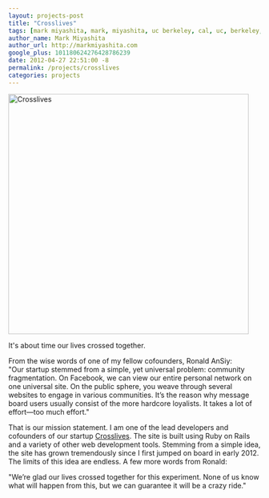 ```yaml
---
layout: projects-post
title: "Crosslives"
tags: [mark miyashita, mark, miyashita, uc berkeley, cal, uc, berkeley, university of california, berkeley, computer science, cs, eecs, electrical engineering, mac, iphone, mac os x, mac hints, binaryage, mac hints from binaryage, tutorial, blog, apple, technology, crosslives, crosslives blog, forums, startups, ycombinator]
author_name: Mark Miyashita
author_url: http://markmiyashita.com
google_plus: 101180624276428786239
date: 2012-04-27 22:51:00 -8
permalink: /projects/crosslives
categories: projects
---
```


<a href="http://crosslives.com"><img class="clear blog-image-full-border" width="480" src="{{site.url}}/images/crosslives.png" title="Crosslives"></a>

It's about time our lives crossed together.

From the wise words of one of my fellow cofounders, Ronald AnSiy:<br/>
"Our startup stemmed from a simple, yet universal problem: community fragmentation. On Facebook, we can view our entire personal network on one universal site. On the public sphere, you weave through several websites to engage in various communities. It’s the reason why message board users usually consist of the more hardcore loyalists. It takes a lot of effort—too much effort."

That is our mission statement. I am one of the lead developers and cofounders of our startup [Crosslives][crosslives]. The site is built using Ruby on Rails and a variety of other web development tools. Stemming from a simple idea, the site has grown tremendously since I first jumped on board in early 2012. The limits of this idea are endless. A few more words from Ronald:

"We’re glad our lives crossed together for this experiment. None of us know what will happen from this, but we can guarantee it will be a crazy ride."



[crosslives]: http://crosslives.com